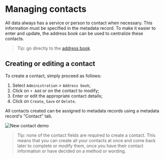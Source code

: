 # Managing contacts

All data always has a service or person to contact when necessary. This information must be specified in the metadata record. To make it easier to enter and update, the address book can be used to centralize these contacts.

> Tip: go directly to the [address book](https://app.isogeo.com/admin/address-book).

## Creating or editing a contact

To create a contact, simply proceed as follows:

1.	Select `Administration` > `Address book`;
2.	Click on `+ Add` or on the contact to modify;
3.	Enter or edit the appropriate contact details;
4.	Click on `Create`, `Save` or  `Delete`.

All contacts created can be assigned to metadata records using a metadata record's "Contact" tab.

![New contact demo](/en/images/adm_contacts_add.gif "Creating a new contact")

> Tip: none of the contact fields are required to create a contact. This means that you can create all your contacts at once and come back later to complete or modify them, once you have their contact information or have decided on a method or wording.
